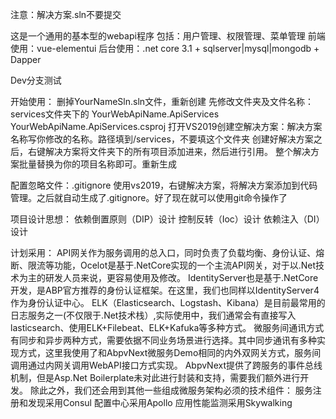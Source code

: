 <!--
 * @Descripttion: 
 * @version: 
 * @Author: Hawking
 * @Date: 2020-05-10 13:49:35
 * @LastEditors: Hawking
 * @LastEditTime: 2020-05-11 23:21:01
 -->
注意：解决方案.sln不要提交


这是一个通用的基本型的webapi程序
包括：用户管理、权限管理、菜单管理
前端使用：vue-elementui
后台使用：.net core 3.1 + sqlserver|mysql|mongodb + Dapper

Dev分支测试

开始使用：
删掉YourNameSln.sln文件，重新创建
先修改文件夹及文件名称：
services文件夹下的<YourNameSln>
YourWebApiName.ApiServices
YourWebApiName.ApiServices.csproj
打开VS2019创建空解决方案：解决方案名称写你修改的名称<YourNameSln>。路径填到/services，不要填<YourNameSln>这个文件夹
创建好解决方案之后，右键解决方案将<YourNameSln>文件夹下的所有项目添加进来，然后进行引用。
整个解决方案批量替换<YourWebApiName>为你的项目名称即可。重新生成

配置忽略文件：.gitignore
使用vs2019，右键解决方案，将解决方案添加到代码管理。之后就自动生成了.gitignore。好了现在就可以使用git命令操作了


项目设计思想：
依赖倒置原则（DIP）设计
控制反转（Ioc）设计
依赖注入（DI）设计


计划采用：
API网关作为服务调用的总入口，同时负责了负载均衡、身份认证、熔断、限流等功能，Ocelot是基于.NetCore实现的一个主流API网关，对于以.Net技术为主的研发人员来说，更容易使用及修改。
IdentityServer也是基于.NetCore开发，是ABP官方推荐的身份认证框架。在这里，我们也同样以IdentityServer4作为身份认证中心。
ELK（Elasticsearch、Logstash、Kibana）是目前最常用的日志服务之一(不仅限于.Net技术栈）,实际使用中，我们通常会有直接写入lasticsearch、使用ELK+Filebeat、ELK+Kafuka等多种方式。
微服务间通讯方式有同步和异步两种方式，需要依据不同业务场景进行选择。其中同步通讯有多种实现方式，这里我使用了和AbpvNext微服务Demo相同的内外双网关方式，服务间调用通过内网关调用WebAPI接口方式实现。
AbpvNext提供了跨服务的事件总线机制，但是Asp.Net Boilerplate未对此进行封装和支持，需要我们额外进行开发。
    除此之外，我们还会用到其他一些组成微服务架构必须的技术组件：
服务注册和发现采用Consul
配置中心采用Apollo
应用性能监测采用Skywalking